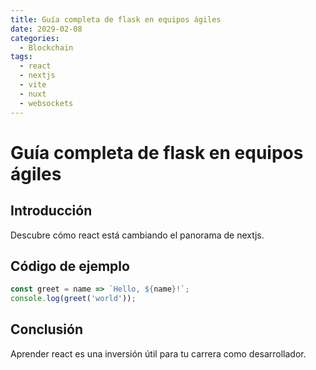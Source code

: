 ```yaml
---
title: Guía completa de flask en equipos ágiles
date: 2029-02-08
categories:
  - Blockchain
tags:
  - react
  - nextjs
  - vite
  - nuxt
  - websockets
---
```


# Guía completa de flask en equipos ágiles

## Introducción

Descubre cómo react está cambiando el panorama de nextjs.

## Código de ejemplo

```javascript
const greet = name => `Hello, ${name}!`;
console.log(greet('world'));
```

## Conclusión

Aprender react es una inversión útil para tu carrera como desarrollador.